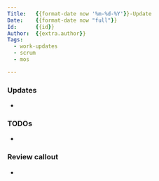 ```yaml
---
Title:   {{format-date now '%m-%d-%Y'}}-Update
Date:    {{format-date now "full"}}
Id:      {{id}}
Author:  {{extra.author}}
Tags:
  - work-updates
  - scrum
  - mos

---
```


### Updates

-

### TODOs

-


### Review callout

-
